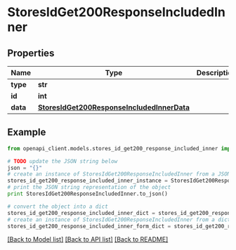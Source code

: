 # StoresIdGet200ResponseIncludedInner


## Properties
Name | Type | Description | Notes
------------ | ------------- | ------------- | -------------
**type** | **str** |  | [optional] 
**id** | **int** |  | [optional] 
**data** | [**StoresIdGet200ResponseIncludedInnerData**](StoresIdGet200ResponseIncludedInnerData.md) |  | [optional] 

## Example

```python
from openapi_client.models.stores_id_get200_response_included_inner import StoresIdGet200ResponseIncludedInner

# TODO update the JSON string below
json = "{}"
# create an instance of StoresIdGet200ResponseIncludedInner from a JSON string
stores_id_get200_response_included_inner_instance = StoresIdGet200ResponseIncludedInner.from_json(json)
# print the JSON string representation of the object
print StoresIdGet200ResponseIncludedInner.to_json()

# convert the object into a dict
stores_id_get200_response_included_inner_dict = stores_id_get200_response_included_inner_instance.to_dict()
# create an instance of StoresIdGet200ResponseIncludedInner from a dict
stores_id_get200_response_included_inner_form_dict = stores_id_get200_response_included_inner.from_dict(stores_id_get200_response_included_inner_dict)
```
[[Back to Model list]](../README.md#documentation-for-models) [[Back to API list]](../README.md#documentation-for-api-endpoints) [[Back to README]](../README.md)


